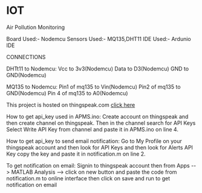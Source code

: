# IOT
Air Pollution Monitoring

Board Used:- Nodemcu
Sensors Used:- MQ135,DHT11
IDE Used:- Ardunio IDE

CONNECTIONS

DHTt11 to Nodemcu:
Vcc to 3v3(Nodemcu)
Data to D3(Nodemcu)
GND to GND(Nodemcu)

MQ135 to Nodemcu:
Pin1 of mq135 to Vin(Nodemcu)
Pin2 of mq135 to GND(Nodemcu)
Pin 4 of mq135  to A0(Nodemcu)

This project is hosted on thingspeak.com
[click here](https://thingspeak.com/channels/1219203)

How to get api_key used in APMS.ino:
  Create account on thingspeak and then create channel on thingspeak.
  Then in the channel search for API Keys 
  Select Write API Key from channel and paste it in APMS.ino on line 4.
  
How to get api_key to send email notification:
  Go to My Profile on your thingspeak account
  and then look for API Keys and then look for Alerts API Key
  copy the key and paste it in notification.m on line 2.
 
To get notification on email:
  Signin to thingspeak account
  then from Apps --> MATLAB Analysis --> click on new button
  and paste the code from notification.m to online interface 
  then click on save and run to get notification on email
